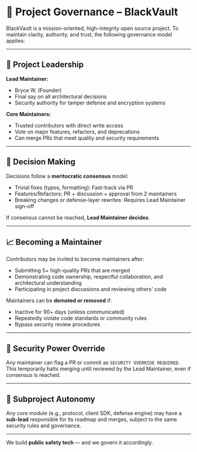# 🧭 Project Governance – BlackVault

BlackVault is a mission-oriented, high-integrity open source project. To maintain clarity, authority, and trust, the following governance model applies:

---

## 👑 Project Leadership

**Lead Maintainer:**  
- Bryce W. (Founder)  
- Final say on all architectural decisions  
- Security authority for tamper defense and encryption systems

**Core Maintainers:**  
- Trusted contributors with direct write access  
- Vote on major features, refactors, and deprecations  
- Can merge PRs that meet quality and security requirements

---

## 🚦 Decision Making

Decisions follow a **meritocratic consensus** model:

- Trivial fixes (typos, formatting): Fast-track via PR
- Features/Refactors: PR + discussion + approval from 2 maintainers
- Breaking changes or defense-layer rewrites: Requires Lead Maintainer sign-off

If consensus cannot be reached, **Lead Maintainer decides**.

---

## 📈 Becoming a Maintainer

Contributors may be invited to become maintainers after:

- Submitting 5+ high-quality PRs that are merged
- Demonstrating code ownership, respectful collaboration, and architectural understanding
- Participating in project discussions and reviewing others’ code

Maintainers can be **demoted or removed** if:

- Inactive for 90+ days (unless communicated)
- Repeatedly violate code standards or community rules
- Bypass security review procedures

---

## 🧪 Security Power Override

Any maintainer can flag a PR or commit as `SECURITY OVERRIDE REQUIRED`. This temporarily halts merging until reviewed by the Lead Maintainer, even if consensus is reached.

---

## 🧱 Subproject Autonomy

Any core module (e.g., protocol, client SDK, defense engine) may have a **sub-lead** responsible for its roadmap and merges, subject to the same security rules and governance.

---

We build **public safety tech** — and we govern it accordingly.
